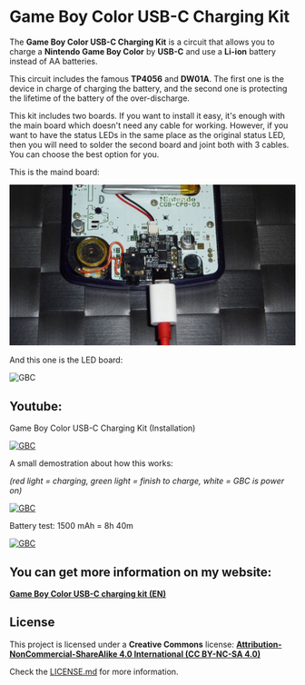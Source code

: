 # Game Boy Color USB-C Charging Kit

The **Game Boy Color USB-C Charging Kit** is a circuit that allows you to charge a **Nintendo Game Boy Color** by **USB-C** and use a **Li-ion** battery instead of AA batteries.

This circuit includes the famous **TP4056** and **DW01A**. The first one is the device in charge of charging the battery, and the second one is protecting the lifetime of the battery of the over-discharge.

This kit includes two boards. If you want to install it easy, it's enough with the main board which doesn't need any cable for working. However, if you want to have the status LEDs in the same place as the original status LED, then you will need to solder the second board and joint both with 3 cables. You can choose the best option for you.

This is the maind board:

![GBC](https://raw.githubusercontent.com/giltesa/Game-Boy-Color-USB-C-charging-kit/master/5.%20Photos/P1170518.jpg)

And this one is the LED board:

![GBC](https://raw.githubusercontent.com/giltesa/Game-Boy-Color-USB-C-charging-kit/master/5.%20Photos/IMG_20201130_212004.jpg)



## Youtube:

Game Boy Color USB-C Charging Kit (Installation)

[![GBC](https://img.youtube.com/vi/6jVHuUIQE74/0.jpg)](https://www.youtube.com/watch?v=6jVHuUIQE74)


A small demostration about how this works:

*(red light = charging, green light = finish to charge, white = GBC is power on)*

[![GBC](https://img.youtube.com/vi/vwyqkQ_spI8/0.jpg)](https://www.youtube.com/watch?v=vwyqkQ_spI8)


Battery test: 1500 mAh = 8h 40m

[![GBC](https://img.youtube.com/vi/jIQpzhPCvvI/0.jpg)](https://www.youtube.com/watch?v=jIQpzhPCvvI)



## You can get more information on my website:

[**Game Boy Color USB-C charging kit (EN)**](https://giltesa.com/en/nintendo-usb-c-charging-kit)



## License

This project is licensed under a **Creative Commons** license:
**[Attribution-NonCommercial-ShareAlike 4.0 International (CC BY-NC-SA 4.0) ](https://creativecommons.org/licenses/by-nc-sa/4.0/)**

Check the [LICENSE.md](LICENSE.md) for more information.